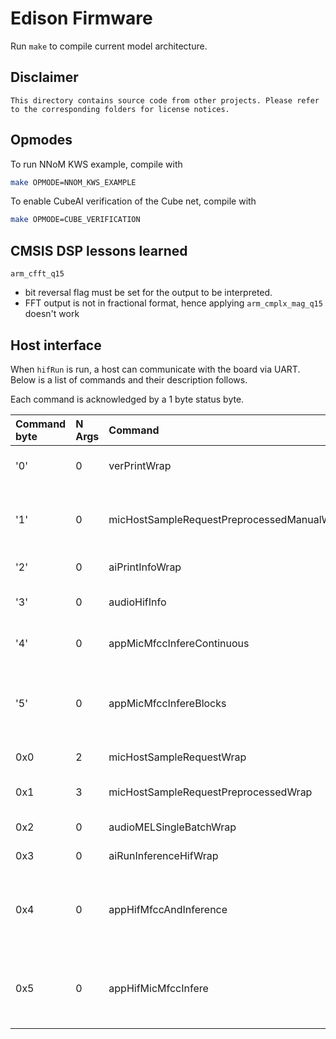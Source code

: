 # Edison Firmware

Run `make` to compile current model architecture.

## Disclaimer
```
This directory contains source code from other projects. Please refer to the corresponding folders for license notices.
```

## Opmodes
To run NNoM KWS example, compile with
```bash
make OPMODE=NNOM_KWS_EXAMPLE
```

To enable CubeAI verification of the Cube net, compile with
```bash
make OPMODE=CUBE_VERIFICATION
```

## CMSIS DSP lessons learned
`arm_cfft_q15` 

- bit reversal flag must be set for the output to be interpreted.
- FFT output is not in fractional format, hence applying `arm_cmplx_mag_q15` doesn't work


## Host interface

When `hifRun` is run, a host can communicate with the board via UART. Below is a list of commands and their description follows.

Each command is acknowledged by a 1 byte status byte.

| Command byte | N Args | Command                          | Short Description                               |
|:-------------|:-------|:---------------------------------|:------------------------------------------------|
|'0' | 0 | verPrintWrap | Returns version string |
|'1' | 0 | micHostSampleRequestPreprocessedManualWrap | Sample and preprocess mic for manual inspection |
|'2' | 0 | aiPrintInfoWrap | Print network info |
|'3' | 0 | audioHifInfo | Print audio processing info |
|'4' | 0 | appMicMfccInfereContinuous | Start continuous inference |
|'5' | 0 | appMicMfccInfereBlocks | Start continuous inference in block mode, no sliding window |
|0x0 | 2 | micHostSampleRequestWrap | Raw sample mic |
|0x1 | 3 | micHostSampleRequestPreprocessedWrap | Sample and preprocess mic |
|0x2 | 0 | audioMELSingleBatchWrap | MFCC computation |
|0x3 | 0 | aiRunInferenceHifWrap | Run inference |
|0x4 | 0 | appHifMfccAndInference | Upload samples, MCU computes mfcc and inference |
|0x5 | 0 | appHifMicMfccInfere | Run MFCC and inference with data from microphone |

